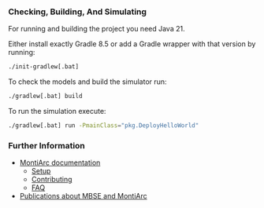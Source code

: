 
### Checking, Building, And Simulating

For running and building the project you need Java 21.

Either install exactly Gradle 8.5 or add a Gradle wrapper with that version by running:

```bash
./init-gradlew[.bat]
```

To check the models and build the simulator run:
```bash
./gradlew[.bat] build
```

To run the simulation execute: 
```bash
./gradlew[.bat] run -PmainClass="pkg.DeployHelloWorld"
```

### Further Information

* [MontiArc documentation](https://monticore.github.io/montiarc)
  * [Setup](https://monticore.github.io/montiarc/v7.8/GettingStarted/Setup)
  * [Contributing](https://monticore.github.io/montiarc/v7.8/Contributing)
  * [FAQ](https://monticore.github.io/montiarc/v7.8/FAQ)
* [Publications about MBSE and MontiArc](https://www.se-rwth.de/publications/)
